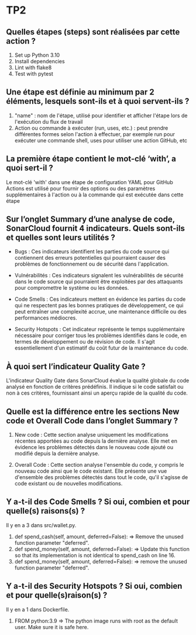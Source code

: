 # TP2

## Quelles étapes (steps) sont réalisées par cette action ?

1. Set up Python 3.10
2. Install dependencies
3. Lint with flake8
4. Test with pytest

## Une étape est définie au minimum par 2 éléments, lesquels sont-ils et à quoi servent-ils ?

1. "name" : nom de l'étape, utilisé pour identifier et afficher l'étape lors de l'exécution du flux de travail
2. Action ou commande à exécuter (run, uses, etc.) : peut prendre différentes formes selon l'action à effectuer, par exemple run pour exécuter une commande shell, uses pour utiliser une action GitHub, etc

## La première étape contient le mot-clé ‘with’, a quoi sert-il ?

Le mot-clé 'with' dans une étape de configuration YAML pour GitHub Actions est utilisé pour fournir des options ou des paramètres supplémentaires à l'action ou à la commande qui est exécutée dans cette étape

## Sur l’onglet Summary d’une analyse de code, SonarCloud fournit 4 indicateurs. Quels sont-ils et quelles sont leurs utilités ?

- Bugs : Ces indicateurs identifient les parties du code source qui contiennent des erreurs potentielles qui pourraient causer des problèmes de fonctionnement ou de sécurité dans l'application.

- Vulnérabilités : Ces indicateurs signalent les vulnérabilités de sécurité dans le code source qui pourraient être exploitées par des attaquants pour compromettre le système ou les données.

- Code Smells : Ces indicateurs mettent en évidence les parties du code qui ne respectent pas les bonnes pratiques de développement, ce qui peut entraîner une complexité accrue, une maintenance difficile ou des performances médiocres.

- Security Hotspots : Cet indicateur représente le temps supplémentaire nécessaire pour corriger tous les problèmes identifiés dans le code, en termes de développement ou de révision de code. Il s'agit essentiellement d'un estimatif du coût futur de la maintenance du code.

## À quoi sert l’indicateur Quality Gate ?

L'indicateur Quality Gate dans SonarCloud évalue la qualité globale du code analysé en fonction de critères prédéfinis. Il indique si le code satisfait ou non à ces critères, fournissant ainsi un aperçu rapide de la qualité du code.

## Quelle est la différence entre les sections New code et Overall Code dans l’onglet Summary ?


1. New code : Cette section analyse uniquement les modifications récentes apportées au code depuis la dernière analyse. Elle met en évidence les problèmes détectés dans le nouveau code ajouté ou modifié depuis la dernière analyse.

2. Overall Code : Cette section analyse l'ensemble du code, y compris le nouveau code ainsi que le code existant. Elle présente une vue d'ensemble des problèmes détectés dans tout le code, qu'il s'agisse de code existant ou de nouvelles modifications.

## Y a-t-il des Code Smells ? Si oui, combien et pour quelle(s) raisons(s) ?

Il y en a 3 dans src/wallet.py.

1. def spend_cash(self, amount, deferred=False): => Remove the unused function parameter "deferred".
2. def spend_money(self, amount, deferred=False): => Update this function so that its implementation is not identical to spend_cash on line 16.
3. def spend_money(self, amount, deferred=False): => remove the unused function parameter "deferred".

## Y a-t-il des Security Hotspots ? Si oui, combien et pour quelle(s)raison(s) ?

Il y en a 1 dans Dockerfile.

1. FROM python:3.9 => The python image runs with root as the default user. Make sure it is safe here.